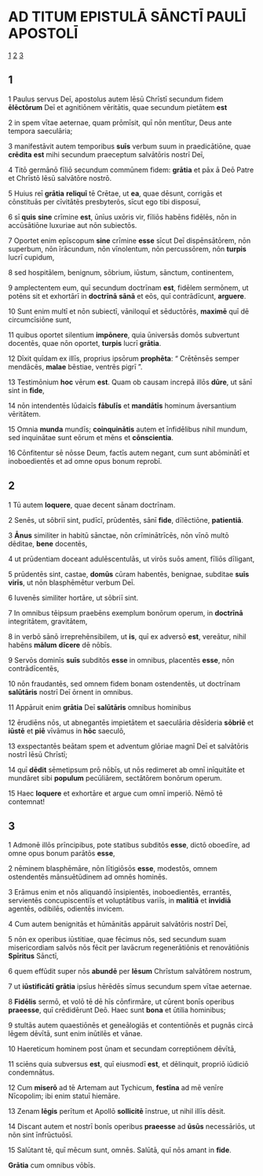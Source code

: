 # AD TITUM **EPISTULĀ** SĀNCTĪ PAULĪ APOSTOLĪ

[1](#1) [2](#2) [3](#3)

## 1

1 Paulus servus Deī, apostolus autem Iēsū Chrīstī secundum fidem **ēlēctōrum** Deī et agnitiōnem vēritātis, quae secundum pietātem **est**

2 in spem vītae aeternae, quam prōmīsit, quī nōn mentītur, Deus ante tempora saeculāria;

3 manifestāvit autem temporibus **suīs** verbum suum in praedicātiōne, quae **crēdita** **est** mihi secundum praeceptum salvātōris nostrī Deī,

4 Titō germānō fīliō secundum commūnem fidem: **grātia** et pāx ā Deō Patre et Chrīstō Iēsū salvātōre nostrō.

5 Huius reī **grātia** **reliquī** tē Crētae, ut **ea**, quae dēsunt, corrigās et cōnstituās per cīvitātēs presbyterōs, sīcut ego tibi disposuī,

6 sī **quis** **sine** crīmine **est**, ūnīus uxōris vir, fīliōs habēns fidēlēs, nōn in accūsātiōne luxuriae aut nōn subiectōs.

7 Oportet enim epīscopum **sine** crīmine **esse** sīcut Deī dispēnsātōrem, nōn superbum, nōn īrācundum, nōn vīnolentum, nōn percussōrem, nōn **turpis** lucrī cupidum,

8 sed hospitālem, benignum, sōbrium, iūstum, sānctum, continentem,

9 amplectentem eum, quī secundum doctrīnam **est**, fidēlem sermōnem, ut potēns sit et exhortārī in **doctrīnā** **sānā** et eōs, quī contrādīcunt, **arguere**.

10 Sunt enim multī et nōn subiectī, vāniloquī et sēductōrēs, **maximē** quī dē circumcīsiōne sunt,

11 quibus oportet silentium **impōnere**, quia ūniversās domōs subvertunt docentēs, quae nōn oportet, **turpis** lucrī **grātia**.

12 Dīxit quīdam ex illīs, proprius ipsōrum **prophēta**: “ Crētēnsēs semper mendācēs, **malae** bēstiae, ventrēs pigrī ”.

13 Testimōnium **hoc** vērum **est**. Quam ob causam increpā illōs **dūre**, ut sānī sint in **fide**,

14 nōn intendentēs Iūdaicīs **fābulīs** et **mandātīs** hominum āversantium vēritātem.

15 Omnia **munda** mundīs; **coinquinātis** autem et īnfidēlibus nihil mundum, sed inquinātae sunt eōrum et mēns et **cōnscientia**.

16 Cōnfitentur sē nōsse Deum, factīs autem negant, cum sunt abōminātī et inoboedientēs et ad omne opus bonum reprobī.



## 2

1 Tū autem **loquere**, quae decent sānam doctrīnam.

2 Senēs, ut sōbriī sint, pudīcī, prūdentēs, sānī **fide**, dīlēctiōne, **patientiā**.

3 **Ānus** similiter in habitū sānctae, nōn crīminātrīcēs, nōn vīnō multō dēditae, **bene** docentēs,

4 ut prūdentiam doceant adulēscentulās, ut virōs suōs ament, fīliōs dīligant,

5 prūdentēs sint, castae, **domūs** cūram habentēs, benignae, subditae **suīs** **virīs**, ut nōn blasphēmētur verbum Deī.

6 Iuvenēs similiter hortāre, ut sōbriī sint.

7 In omnibus tēipsum praebēns exemplum bonōrum operum, in **doctrīnā** integritātem, gravitātem,

8 in verbō sānō irreprehēnsibilem, ut **is**, quī ex adversō **est**, vereātur, nihil habēns **mālum** **dīcere** dē nōbīs.

9 Servōs dominīs **suīs** subditōs **esse** in omnibus, placentēs **esse**, nōn contrādīcentēs,

10 nōn fraudantēs, sed omnem fidem bonam ostendentēs, ut doctrīnam **salūtāris** nostrī Deī ōrnent in omnibus.

11 Appāruit enim **grātia** Deī **salūtāris** omnibus hominibus

12 ērudiēns nōs, ut abnegantēs impietātem et saeculāria dēsīderia **sōbriē** et **iūstē** et **piē** vīvāmus in **hōc** saeculō,

13 exspectantēs beātam spem et adventum glōriae magnī Deī et salvātōris nostrī Iēsū Chrīstī;

14 quī **dēdit** sēmetipsum prō nōbīs, ut nōs redimeret ab omnī inīquitāte et mundāret sibi **populum** pecūliārem, sectātōrem bonōrum operum.

15 Haec **loquere** et exhortāre et argue cum omnī imperiō. Nēmō tē contemnat!

## 3

1 Admonē illōs prīncipibus, pote statibus subditōs **esse**, dictō oboedīre, ad omne opus bonum parātōs **esse**,

2 nēminem blasphēmāre, nōn lītigiōsōs **esse**, modestōs, omnem ostendentēs mānsuētūdinem ad omnēs hominēs.

3 Erāmus enim et nōs aliquandō īnsipientēs, inoboedientēs, errantēs, servientēs concupiscentiīs et voluptātibus variīs, in **malitiā** et **invidiā** agentēs, odibilēs, odientēs invicem.

4 Cum autem benignitās et hūmānitās appāruit salvātōris nostrī Deī,

5 nōn ex operibus iūstitiae, quae fēcimus nōs, sed secundum suam misericordiam salvōs nōs fēcit per lavācrum regenerātiōnis et renovātiōnis **Spīritus** Sānctī,

6 quem effūdit super nōs **abundē** per **Iēsum** Chrīstum salvātōrem nostrum,

7 ut **iūstificātī** **grātia** ipsīus hērēdēs sīmus secundum spem vītae aeternae.

8 **Fidēlis** sermō, et volō tē dē hīs cōnfirmāre, ut cūrent bonīs operibus **praeesse**, quī crēdidērunt Deō. Haec sunt **bona** et ūtilia hominibus;

9 stultās autem quaestiōnēs et geneālogiās et contentiōnēs et pugnās circā lēgem dēvītā, sunt enim inūtilēs et vānae.

10 Haereticum hominem post ūnam et secundam correptiōnem dēvītā,

11 sciēns quia subversus **est**, quī eiusmodī **est**, et dēlinquit, propriō iūdiciō condemnātus.

12 Cum **miserō** ad tē Artemam aut Tychicum, **festīna** ad mē venīre Nīcopolim; ibi enim statuī hiemāre.

13 Zenam **lēgis** perītum et Apollō **sollicitē** īnstrue, ut nihil illīs dēsit.

14 Discant autem et nostrī bonīs operibus **praeesse** ad **ūsūs** necessāriōs, ut nōn sint īnfrūctuōsī.

15 Salūtant tē, quī mēcum sunt, omnēs. Salūtā, quī nōs amant in **fide**.

**Grātia** cum omnibus vōbīs.


